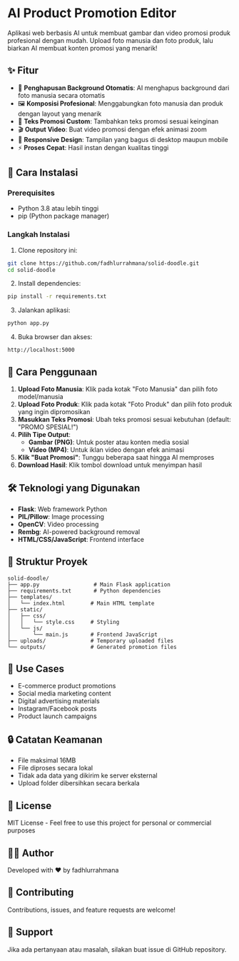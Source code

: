 # AI Product Promotion Editor

Aplikasi web berbasis AI untuk membuat gambar dan video promosi produk profesional dengan mudah. Upload foto manusia dan foto produk, lalu biarkan AI membuat konten promosi yang menarik!

## ✨ Fitur

- 🎨 **Penghapusan Background Otomatis**: AI menghapus background dari foto manusia secara otomatis
- 🖼️ **Komposisi Profesional**: Menggabungkan foto manusia dan produk dengan layout yang menarik
- 📝 **Teks Promosi Custom**: Tambahkan teks promosi sesuai keinginan
- 🎬 **Output Video**: Buat video promosi dengan efek animasi zoom
- 📱 **Responsive Design**: Tampilan yang bagus di desktop maupun mobile
- ⚡ **Proses Cepat**: Hasil instan dengan kualitas tinggi

## 🚀 Cara Instalasi

### Prerequisites

- Python 3.8 atau lebih tinggi
- pip (Python package manager)

### Langkah Instalasi

1. Clone repository ini:
```bash
git clone https://github.com/fadhlurrahmana/solid-doodle.git
cd solid-doodle
```

2. Install dependencies:
```bash
pip install -r requirements.txt
```

3. Jalankan aplikasi:
```bash
python app.py
```

4. Buka browser dan akses:
```
http://localhost:5000
```

## 📖 Cara Penggunaan

1. **Upload Foto Manusia**: Klik pada kotak "Foto Manusia" dan pilih foto model/manusia
2. **Upload Foto Produk**: Klik pada kotak "Foto Produk" dan pilih foto produk yang ingin dipromosikan
3. **Masukkan Teks Promosi**: Ubah teks promosi sesuai kebutuhan (default: "PROMO SPESIAL!")
4. **Pilih Tipe Output**: 
   - **Gambar (PNG)**: Untuk poster atau konten media sosial
   - **Video (MP4)**: Untuk iklan video dengan efek animasi
5. **Klik "Buat Promosi"**: Tunggu beberapa saat hingga AI memproses
6. **Download Hasil**: Klik tombol download untuk menyimpan hasil

## 🛠️ Teknologi yang Digunakan

- **Flask**: Web framework Python
- **PIL/Pillow**: Image processing
- **OpenCV**: Video processing
- **Rembg**: AI-powered background removal
- **HTML/CSS/JavaScript**: Frontend interface

## 📂 Struktur Proyek

```
solid-doodle/
├── app.py                 # Main Flask application
├── requirements.txt       # Python dependencies
├── templates/
│   └── index.html        # Main HTML template
├── static/
│   ├── css/
│   │   └── style.css     # Styling
│   └── js/
│       └── main.js       # Frontend JavaScript
├── uploads/              # Temporary uploaded files
└── outputs/              # Generated promotion files
```

## 🎯 Use Cases

- E-commerce product promotions
- Social media marketing content
- Digital advertising materials
- Instagram/Facebook posts
- Product launch campaigns

## 🔒 Catatan Keamanan

- File maksimal 16MB
- File diproses secara lokal
- Tidak ada data yang dikirim ke server eksternal
- Upload folder dibersihkan secara berkala

## 📝 License

MIT License - Feel free to use this project for personal or commercial purposes

## 👨‍💻 Author

Developed with ❤️ by fadhlurrahmana

## 🤝 Contributing

Contributions, issues, and feature requests are welcome!

## 📧 Support

Jika ada pertanyaan atau masalah, silakan buat issue di GitHub repository.